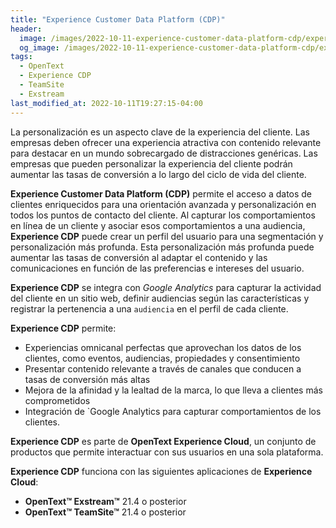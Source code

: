 ```yaml
---
title: "Experience Customer Data Platform (CDP)"
header:
  image: /images/2022-10-11-experience-customer-data-platform-cdp/experience-customer-data-platform-cdp.png
  og_image: /images/2022-10-11-experience-customer-data-platform-cdp/experience-customer-data-platform-cdp.png
tags:
  - OpenText
  - Experience CDP
  - TeamSite
  - Exstream
last_modified_at: 2022-10-11T19:27:15-04:00
---
```


La personalización es un aspecto clave de la experiencia del cliente. Las empresas deben ofrecer una experiencia atractiva 
con contenido relevante para destacar en un mundo sobrecargado de distracciones genéricas. Las empresas que pueden personalizar 
la experiencia del cliente podrán aumentar las tasas de conversión a lo largo del ciclo de vida del cliente.

**Experience Customer Data Platform (CDP)** permite el acceso a datos de clientes enriquecidos para una orientación 
avanzada y personalización en todos los puntos de contacto del cliente. Al capturar los comportamientos en línea de 
un cliente y asociar esos comportamientos a una audiencia, **Experience CDP** puede crear un perfil del usuario para una
segmentación y personalización más profunda. Esta personalización más profunda puede aumentar las tasas de 
conversión al adaptar el contenido y las comunicaciones en función de las preferencias e intereses del usuario.

**Experience CDP** se integra con *Google Analytics* para capturar la actividad del cliente en un sitio web, 
definir audiencias según las características y registrar la pertenencia a una `audiencia` en el perfil de cada cliente.

**Experience CDP** permite:
 - Experiencias omnicanal perfectas que aprovechan los datos de los clientes, como eventos, audiencias, propiedades y consentimiento
 - Presentar contenido relevante a través de canales que conducen a tasas de conversión más altas
 - Mejora de la afinidad y la lealtad de la marca, lo que lleva a clientes más comprometidos
 - Integración de `Google Analytics para capturar comportamientos de los clientes.

**Experience CDP** es parte de **OpenText Experience Cloud**, un conjunto de productos que permite interactuar con sus usuarios en una sola plataforma.

**Experience CDP** funciona con las siguientes aplicaciones de **Experience Cloud**:

- **OpenText™ Exstream™** 21.4 o posterior
- **OpenText™ TeamSite™** 21.4 o posterior